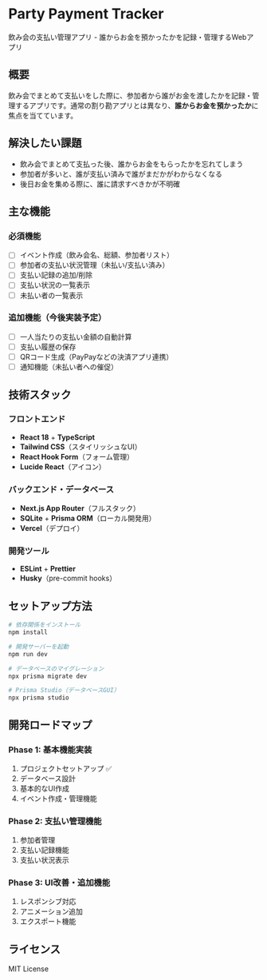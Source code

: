 # Party Payment Tracker

飲み会の支払い管理アプリ - 誰からお金を預かったかを記録・管理するWebアプリ

## 概要

飲み会でまとめて支払いをした際に、参加者から誰がお金を渡したかを記録・管理するアプリです。通常の割り勘アプリとは異なり、**誰からお金を預かったか**に焦点を当てています。

## 解決したい課題

- 飲み会でまとめて支払った後、誰からお金をもらったかを忘れてしまう
- 参加者が多いと、誰が支払い済みで誰がまだかがわからなくなる
- 後日お金を集める際に、誰に請求すべきかが不明確

## 主な機能

### 必須機能
- [ ] イベント作成（飲み会名、総額、参加者リスト）
- [ ] 参加者の支払い状況管理（未払い/支払い済み）
- [ ] 支払い記録の追加/削除
- [ ] 支払い状況の一覧表示
- [ ] 未払い者の一覧表示

### 追加機能（今後実装予定）
- [ ] 一人当たりの支払い金額の自動計算
- [ ] 支払い履歴の保存
- [ ] QRコード生成（PayPayなどの決済アプリ連携）
- [ ] 通知機能（未払い者への催促）

## 技術スタック

### フロントエンド
- **React 18** + **TypeScript**
- **Tailwind CSS**（スタイリッシュなUI）
- **React Hook Form**（フォーム管理）
- **Lucide React**（アイコン）

### バックエンド・データベース
- **Next.js App Router**（フルスタック）
- **SQLite** + **Prisma ORM**（ローカル開発用）
- **Vercel**（デプロイ）

### 開発ツール
- **ESLint** + **Prettier**
- **Husky**（pre-commit hooks）

## セットアップ方法

```bash
# 依存関係をインストール
npm install

# 開発サーバーを起動
npm run dev

# データベースのマイグレーション
npx prisma migrate dev

# Prisma Studio（データベースGUI）
npx prisma studio
```

## 開発ロードマップ

### Phase 1: 基本機能実装
1. プロジェクトセットアップ ✅
2. データベース設計
3. 基本的なUI作成
4. イベント作成・管理機能

### Phase 2: 支払い管理機能
1. 参加者管理
2. 支払い記録機能
3. 支払い状況表示

### Phase 3: UI改善・追加機能
1. レスポンシブ対応
2. アニメーション追加
3. エクスポート機能

## ライセンス

MIT License